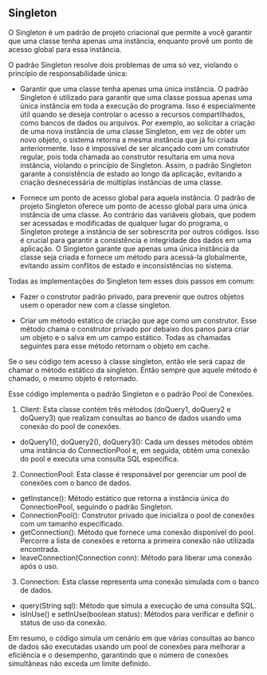 

## Singleton


O Singleton é um padrão de projeto criacional que permite a você garantir que uma classe tenha apenas uma instância, enquanto provê um ponto de acesso global para essa instância.



O padrão Singleton resolve dois problemas de uma só vez, violando o princípio de responsabilidade única:


- Garantir que uma classe tenha apenas uma única instância.  O padrão Singleton é utilizado para garantir que uma classe possua apenas uma única instância em toda a execução do programa. Isso é especialmente útil quando se deseja controlar o acesso a recursos compartilhados, como bancos de dados ou arquivos. Por exemplo, ao solicitar a criação de uma nova instância de uma classe Singleton, em vez de obter um novo objeto, o sistema retorna a mesma instância que já foi criada anteriormente. Isso é impossível de ser alcançado com um construtor regular, pois toda chamada ao construtor resultaria em uma nova instância, violando o princípio de Singleton. Assim, o padrão Singleton garante a consistência de estado ao longo da aplicação, evitando a criação desnecessária de múltiplas instâncias de uma classe.


- Fornece um ponto de acesso global para aquela instância. O padrão de projeto Singleton oferece um ponto de acesso global para uma única instância de uma classe. Ao contrário das variáveis globais, que podem ser acessadas e modificadas de qualquer lugar do programa, o Singleton protege a instância de ser sobrescrita por outros códigos. Isso é crucial para garantir a consistência e integridade dos dados em uma aplicação. O Singleton garante que apenas uma única instância da classe seja criada e fornece um método para acessá-la globalmente, evitando assim conflitos de estado e inconsistências no sistema.


Todas as implementações do Singleton tem esses dois passos em comum:


- Fazer o construtor padrão privado, para prevenir que outros objetos usem o operador new com a classe singleton.

- Criar um método estático de criação que age como um construtor. Esse método chama o construtor privado por debaixo dos panos para criar um objeto e o salva em um campo estático. Todas as chamadas seguintes para esse método retornam o objeto em cache.


Se o seu código tem acesso à classe singleton, então ele será capaz de chamar o método estático da singleton. Então sempre que aquele método é chamado, o mesmo objeto é retornado.



Esse código implementa o padrão Singleton e o padrão Pool de Conexões.

1. Client: Esta classe contém três métodos (doQuery1, doQuery2 e doQuery3) que realizam consultas ao banco de dados usando uma conexão do pool de conexões.

  - doQuery1(), doQuery2(), doQuery3(): Cada um desses métodos obtém uma instância do ConnectionPool e, em seguida, obtém uma conexão do pool e executa uma consulta SQL específica.

2. ConnectionPool: Esta classe é responsável por gerenciar um pool de conexões com o banco de dados.

  - getInstance(): Método estático que retorna a instância única do ConnectionPool, seguindo o padrão Singleton.
  - ConnectionPool(): Construtor privado que inicializa o pool de conexões com um tamanho especificado.
  - getConnection(): Método que fornece uma conexão disponível do pool. Percorre a lista de conexões e retorna a primeira conexão não utilizada encontrada.
  - leaveConnection(Connection conn): Método para liberar uma conexão após o uso.


3. Connection: Esta classe representa uma conexão simulada com o banco de dados.

  - query(String sql): Método que simula a execução de uma consulta SQL.
  - isInUse() e setInUse(boolean status): Métodos para verificar e definir o status de uso da conexão.

Em resumo, o código simula um cenário em que várias consultas ao banco de dados são executadas usando um pool de conexões para melhorar a eficiência e o desempenho, garantindo que o número de conexões simultâneas não exceda um limite definido.




